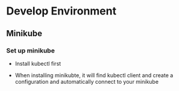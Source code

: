 # Develop Environment

## Minikube

### Set up minikube

- Install kubectl first

- When installing minikubte, it will find kubectl client and create a configuration and automatically connect to your minikube